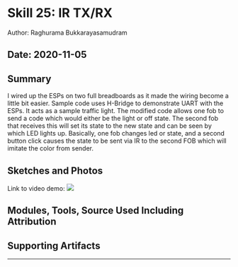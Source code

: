 # Skill 25: IR TX/RX

Author: Raghurama Bukkarayasamudram

## Date: 2020-11-05

## Summary

I wired up the ESPs on two full breadboards as it made the wiring become a little bit easier.
Sample code uses H-Bridge to demonstrate UART with the ESPs. It acts as a sample traffic light. The modified code allows one fob to send a code which
would either be the light or off state. The second fob that receives this will set its state to the new state and can be seen by which LED lights up.
Basically, one fob changes led or state, and a second button click causes the state to be sent via IR to the second FOB which will imitate the color from sender.

## Sketches and Photos

Link to video demo: [![](http://img.youtube.com/vi/jrr-9sk88QE/0.jpg)](http://www.youtube.com/watch?v=jrr-9sk88QE "Skill 25")

## Modules, Tools, Source Used Including Attribution

## Supporting Artifacts

---
